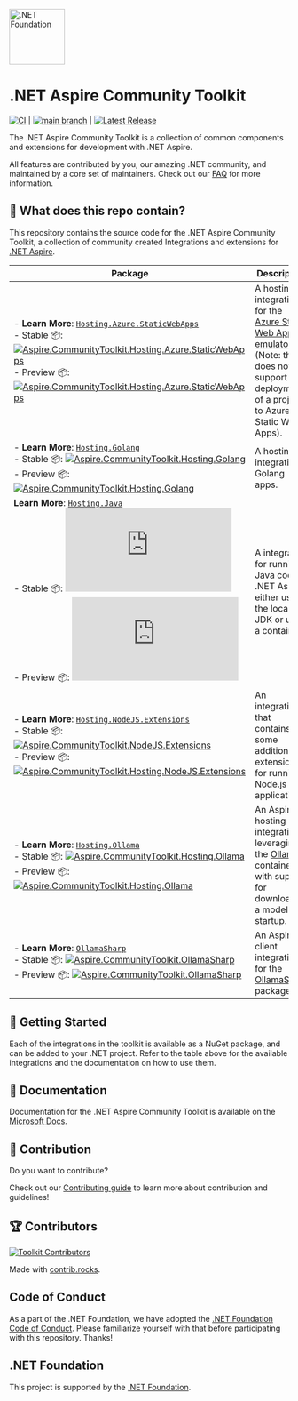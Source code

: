 [<img src="https://raw.githubusercontent.com/dotnet-foundation/swag/master/logo/dotnetfoundation_v4.svg" alt=".NET Foundation" width=100>](https://dotnetfoundation.org)

# .NET Aspire Community Toolkit

[![CI](https://github.com/CommunityToolkit/Aspire/actions/workflows/dotnet-ci.yml/badge.svg)](https://github.com/CommunityToolkit/Aspire/actions/workflows/dotnet-ci.yml) | [![main branch](https://github.com/CommunityToolkit/Aspire/actions/workflows/dotnet-main.yml/badge.svg)](https://github.com/CommunityToolkit/Aspire/actions/workflows/dotnet-main.yml) | [![Latest Release](https://github.com/CommunityToolkit/Aspire/actions/workflows/dotnet-release.yml/badge.svg)](https://github.com/CommunityToolkit/Aspire/actions/workflows/dotnet-release.yml)

The .NET Aspire Community Toolkit is a collection of common components and extensions for development with .NET Aspire.

All features are contributed by you, our amazing .NET community, and maintained by a core set of maintainers. Check out our [FAQ](./docs/faq.md) for more information.

## 👀 What does this repo contain?

This repository contains the source code for the .NET Aspire Community Toolkit, a collection of community created Integrations and extensions for [.NET Aspire](https://aka.ms/dotnet/aspire).

| Package                                                                                                                                                                                                                                                                                                                 | Description                                                                                                                                                                                                                    |
| ----------------------------------------------------------------------------------------------------------------------------------------------------------------------------------------------------------------------------------------------------------------------------------------------------------------------- | ------------------------------------------------------------------------------------------------------------------------------------------------------------------------------------------------------------------------------ |
| - **Learn More**: [`Hosting.Azure.StaticWebApps`][swa-integration-docs] <br /> - Stable 📦: [![Aspire.CommunityToolkit.Hosting.Azure.StaticWebApps][swa-shields]][swa-nuget] <br /> - Preview 📦: [![Aspire.CommunityToolkit.Hosting.Azure.StaticWebApps][swa-shields-preview]][swa-nuget-preview]                      | A hosting integration for the [Azure Static Web Apps emulator](https://learn.microsoft.com/azure/static-web-apps/static-web-apps-cli-overview) (Note: this does not support deployment of a project to Azure Static Web Apps). |
| - **Learn More**: [`Hosting.Golang`][golang-integration-docs] <br /> - Stable 📦: [![Aspire.CommunityToolkit.Hosting.Golang][golang-shields]][golang-nuget] <br /> - Preview 📦: [![Aspire.CommunityToolkit.Hosting.Golang][golang-shields-preview]][golang-nuget-preview]                                              | A hosting integration Golang apps.                                                                                                                                                                                             |
| **Learn More**: [`Hosting.Java`][java-integration-docs] <br /> - Stable 📦: [![Aspire.CommunityToolkit.Hosting.Java][java-shields]][java-nuget] <br /> - Preview 📦: [![Aspire.CommunityToolkit.Hosting.Java][java-shields-preview]][java-nuget-preview]                                                                | A integration for running Java code in .NET Aspire either using the local JDK or using a container.                                                                                                                            |
| - **Learn More**: [`Hosting.NodeJS.Extensions`][nodejs-ext-integration-docs] <br /> - Stable 📦: [![Aspire.CommunityToolkit.NodeJS.Extensions][nodejs-ext-shields]][nodejs-ext-nuget] <br /> - Preview 📦: [![Aspire.CommunityToolkit.Hosting.NodeJS.Extensions][nodejs-ext-shields-preview]][nodejs-ext-nuget-preview] | An integration that contains some additional extensions for running Node.js applications                                                                                                                                       |
| - **Learn More**: [`Hosting.Ollama`][ollama-integration-docs] <br /> - Stable 📦: [![Aspire.CommunityToolkit.Hosting.Ollama][ollama-shields]][ollama-nuget] <br /> - Preview 📦: [![Aspire.CommunityToolkit.Hosting.Ollama][ollama-shields-preview]][ollama-nuget-preview]                                              | An Aspire hosting integration leveraging the [Ollama](https://ollama.com) container with support for downloading a model on startup.                                                                                           |
| - **Learn More**: [`OllamaSharp`][ollama-integration-docs] <br /> - Stable 📦: [![Aspire.CommunityToolkit.OllamaSharp][ollamasharp-shields]][ollamasharp-nuget] <br /> - Preview 📦: [![Aspire.CommunityToolkit.OllamaSharp][ollamasharp-shields-preview]][ollama-nuget-preview]                                        | An Aspire client integration for the [OllamaSharp](https://github.com/awaescher/OllamaSharp) package.                                                                                                                          |

## 🙌 Getting Started

Each of the integrations in the toolkit is available as a NuGet package, and can be added to your .NET project. Refer to the table above for the available integrations and the documentation on how to use them.

## 📃 Documentation

Documentation for the .NET Aspire Community Toolkit is available on the [Microsoft Docs](https://learn.microsoft.com/dotnet/aspire/community-toolkit/overview).

## 🚀 Contribution

Do you want to contribute?

Check out our [Contributing guide](./CONTRIBUTING.md) to learn more about contribution and guidelines!

## 🏆 Contributors

[![Toolkit Contributors](https://contrib.rocks/image?repo=CommunityToolkit/Aspire)](https://github.com/CommunityToolkit/Aspire/graphs/contributors)

Made with [contrib.rocks](https://contrib.rocks).

## Code of Conduct

As a part of the .NET Foundation, we have adopted the [.NET Foundation Code of Conduct](https://dotnetfoundation.org/code-of-conduct). Please familiarize yourself with that before participating with this repository. Thanks!

## .NET Foundation

This project is supported by the [.NET Foundation](https://dotnetfoundation.org).

[swa-integration-docs]: https://learn.microsoft.com/dotnet/aspire/community-toolkit/hosting-azure-static-web-apps
[swa-shields]: https://img.shields.io/nuget/v/Aspire.CommunityToolkit.Hosting.Azure.StaticWebApps
[swa-nuget]: https://nuget.org/packages/Aspire.CommunityToolkit.Hosting.Azure.StaticWebApps/
[swa-shields-preview]: https://img.shields.io/nuget/v/Aspire.CommunityToolkit.Hosting.Azure.StaticWebApps?label=nuget%20(preview)
[swa-nuget-preview]: https://nuget.org/packages/Aspire.CommunityToolkit.Hosting.Azure.StaticWebApps/absoluteLatest
[golang-integration-docs]: https://learn.microsoft.com/dotnet/aspire/community-toolkit/hosting-golang
[golang-shields]: https://img.shields.io/nuget/v/Aspire.CommunityToolkit.Hosting.Golang
[golang-nuget]: https://nuget.org/packages/Aspire.CommunityToolkit.Hosting.Golang/
[golang-shields-preview]: https://img.shields.io/nuget/v/Aspire.CommunityToolkit.Hosting.Golang?label=nuget%20(preview)
[golang-nuget-preview]: https://nuget.org/packages/Aspire.CommunityToolkit.Hosting.Golang/absoluteLatest
[java-integration-docs]: https://learn.microsoft.com/dotnet/aspire/community-toolkit/hosting-java
[java-shields]: https://img.shields.io/nuget/v/Aspire.CommunityToolkit.Hosting.Java
[java-nuget]: https://nuget.org/packages/Aspire.CommunityToolkit.Hosting.Java/
[java-shields-preview]: https://img.shields.io/nuget/v/Aspire.CommunityToolkit.Hosting.Java?label=nuget%20(preview)
[java-nuget-preview]: https://nuget.org/packages/Aspire.CommunityToolkit.Hosting.Java/absoluteLatest
[nodejs-ext-integration-docs]: https://learn.microsoft.com/dotnet/aspire/community-toolkit/hosting-nodejs-extensions
[nodejs-ext-shields]: https://img.shields.io/nuget/v/Aspire.CommunityToolkit.Hosting.NodeJS.Extensions
[nodejs-ext-nuget]: https://nuget.org/packages/Aspire.CommunityToolkit.Hosting.NodeJS.Extensions/
[nodejs-ext-shields-preview]: https://img.shields.io/nuget/v/Aspire.CommunityToolkit.Hosting.NodeJS.Extensions?label=nuget%20(preview)
[nodejs-ext-nuget-preview]: https://nuget.org/packages/Aspire.CommunityToolkit.Hosting.NodeJS.Extensions/absoluteLatest
[ollama-integration-docs]: https://learn.microsoft.com/dotnet/aspire/community-toolkit/hosting-ollama
[ollama-shields]: https://img.shields.io/nuget/v/Aspire.CommunityToolkit.Hosting.Ollama
[ollama-nuget]: https://nuget.org/packages/Aspire.CommunityToolkit.Hosting.Ollama/
[ollama-shields-preview]: https://img.shields.io/nuget/v/Aspire.CommunityToolkit.Hosting.Ollama?label=nuget%20(preview)
[ollama-nuget-preview]: https://nuget.org/packages/Aspire.CommunityToolkit.Hosting.Ollama/absoluteLatest
[ollamasharp-shields]: https://img.shields.io/nuget/v/Aspire.CommunityToolkit.OllamaSharp
[ollamasharp-nuget]: https://nuget.org/packages/Aspire.CommunityToolkit.OllamaSharp/
[ollamasharp-shields-preview]: https://img.shields.io/nuget/v/Aspire.CommunityToolkit.OllamaSharp?label=nuget%20(preview)
[ollamasharp-nuget-preview]: https://nuget.org/packages/Aspire.CommunityToolkit.OllamaSharp/absoluteLatest

